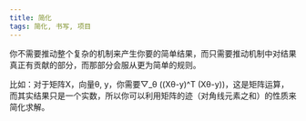 ```yaml
---
title: 简化
tags: 简化, 书写, 项目
---
```



你不需要推动整个复杂的机制来产生你要的简单结果，而只需要推动机制中对结果真正有贡献的部分，而那部分会服从更为简单的规则。

比如：对于矩阵X，向量θ, y，你需要▽_θ ((Xθ-y)^T (Xθ-y))，这是矩阵运算，而其实结果只是一个实数，所以你可以利用矩阵的迹（对角线元素之和）的性质来简化求解。

